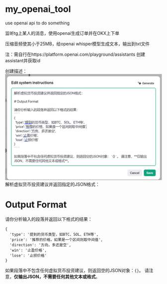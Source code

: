 # my_openai_tool
use openai api to do something


监听tg上某人的消息，使用openai生成订单并在OKX上下单

压缩音频使其小于25MB，给openai whisper模型生成文本，输出到txt文件

注：需自行在https://platform.openai.com/playground/assistants
创建assistant并获取id

创建描述：
![img.png](img.png)
解析虚拟货币投资建议并返回指定的JSON格式：

# Output Format

请你分析输入的段落并返回以下格式的结果：
```
{
  'type': '提到的货币类型，如BTC、SOL、ETH等',
  'price': '推荐的价格，如果是一个区间则取中间值',
  'direction': '方向，多还是空',
  'win': '止盈价格',
  'lose': '止损价格'
}
```

如果段落中不包含任何虚拟货币投资建议，则返回空的JSON对象：`{}`。 请注意，**仅输出JSON，不需要任何其他文本或格式**。